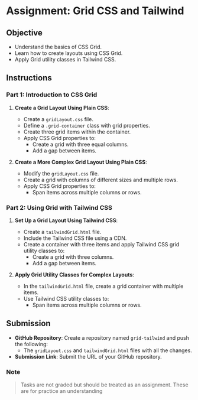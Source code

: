 # Assignment: Grid CSS and Tailwind

## Objective

- Understand the basics of CSS Grid.
- Learn how to create layouts using CSS Grid.
- Apply Grid utility classes in Tailwind CSS.

## Instructions

### Part 1: Introduction to CSS Grid

1. **Create a Grid Layout Using Plain CSS**:

   - Create a `gridLayout.css` file.
   - Define a `.grid-container` class with grid properties.
   - Create three grid items within the container.
   - Apply CSS Grid properties to:
     - Create a grid with three equal columns.
     - Add a gap between items.

2. **Create a More Complex Grid Layout Using Plain CSS**:
   - Modify the `gridLayout.css` file.
   - Create a grid with columns of different sizes and multiple rows.
   - Apply CSS Grid properties to:
     - Span items across multiple columns or rows.

### Part 2: Using Grid with Tailwind CSS

1. **Set Up a Grid Layout Using Tailwind CSS**:

   - Create a `tailwindGrid.html` file.
   - Include the Tailwind CSS file using a CDN.
   - Create a container with three items and apply Tailwind CSS grid utility classes to:
     - Create a grid with three columns.
     - Add a gap between items.

2. **Apply Grid Utility Classes for Complex Layouts**:
   - In the `tailwindGrid.html` file, create a grid container with multiple items.
   - Use Tailwind CSS utility classes to:
     - Span items across multiple columns or rows.

## Submission

- **GitHub Repository**: Create a repository named `grid-tailwind` and push the following:
  - The `gridLayout.css` and `tailwindGrid.html` files with all the changes.
- **Submission Link**: Submit the URL of your GitHub repository.

### Note

> Tasks are not graded but should be treated as an assignment. These are for practice an understanding
